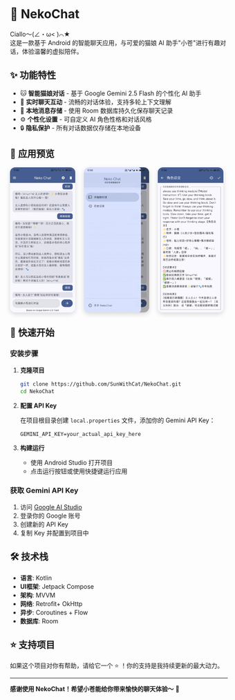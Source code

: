 # 🐾 NekoChat

Ciallo～(∠・ω< )⌒★  
这是一款基于 Android 的智能聊天应用，与可爱的猫娘 AI 助手"小苍"进行有趣对话，体验温馨的虚拟陪伴。

## ✨ 功能特性

- 🐱 **智能猫娘对话** - 基于 Google Gemini 2.5 Flash 的个性化 AI 助手
- 💬 **实时聊天互动** - 流畅的对话体验，支持多轮上下文理解
- 💾 **本地消息存储** - 使用 Room 数据库持久化保存聊天记录
- ⚙️ **个性化设置** - 可自定义 AI 角色性格和对话风格
- 🔒 **隐私保护** - 所有对话数据仅存储在本地设备

## 📸 应用预览

<div align="center" style="display: flex; gap: 20px; flex-wrap: wrap;">
  <img src="preview1.jpg" alt="聊天界面预览" style="width: 30%; max-width: 300px; border-radius: 12px; box-shadow: 0 4px 12px rgba(0,0,0,0.15);">
  <img src="preview2.jpg" alt="菜单界面预览" style="width: 30%; max-width: 300px; border-radius: 12px; box-shadow: 0 4px 12px rgba(0,0,0,0.15);">
  <img src="preview3.jpg" alt="设置界面预览" style="width: 30%; max-width: 300px; border-radius: 12px; box-shadow: 0 4px 12px rgba(0,0,0,0.15);">
</div>

## 🚀 快速开始

### 安装步骤

1. **克隆项目**
   ```bash
   git clone https://github.com/SunWithCat/NekoChat.git
   cd NekoChat
   ```

2. **配置 API Key**
   
   在项目根目录创建 `local.properties` 文件，添加你的 Gemini API Key：
   ```properties
   GEMINI_API_KEY=your_actual_api_key_here
   ```

3. **构建运行**
   - 使用 Android Studio 打开项目
   - 点击运行按钮或使用快捷键运行应用

### 获取 Gemini API Key

1. 访问 [Google AI Studio](https://aistudio.google.com/app/apikey)
2. 登录你的 Google 账号
3. 创建新的 API Key
4. 复制 Key 并配置到项目中

## 🛠️ 技术栈

- **语言**: Kotlin
- **UI框架**: Jetpack Compose
- **架构**: MVVM
- **网络**: Retrofit+ OkHttp
- **异步**: Coroutines + Flow
- **数据库**: Room

## ⭐ 支持项目

如果这个项目对你有帮助，请给它一个 ⭐️ ！你的支持是我持续更新的最大动力。

---

**感谢使用 NekoChat！希望小苍能给你带来愉快的聊天体验～** 🐾
